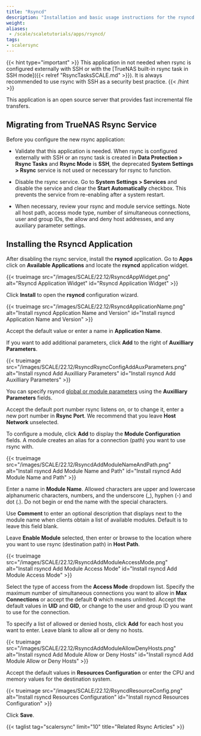 ```yaml
---
title: "Rsyncd"
description: "Installation and basic usage instructions for the rsyncd application."
weight:
aliases:
 - /scale/scaletutorials/apps/rsyncd/
tags:
- scalersync
---
```


{{< hint type="important" >}}
This application in not needed when rsync is configured externally with SSH or with the [TrueNAS built-in rsync task in SSH mode]({{< relref "RsyncTasksSCALE.md" >}}).
It is always recommended to use rsync with SSH as a security best practice.
{{< /hint >}}

This application is an open source server that provides fast incremental file transfers.

## Migrating from TrueNAS Rsync Service

Before you configure the new rsync application:

* Validate that this application is needed. When rsync is configured externally with SSH or an rsync task is created in **Data Protection > Rsync Tasks** and **Rsync Mode** is **SSH**, the deprecated **System Settings > Rsync** service is not used or necessary for rsync to function.

* Disable the rsync service.
  Go to **System Settings > Services** and disable the service and clear the **Start Automatically** checkbox. 
  This prevents the service from re-enabling after a system restart.

* When necessary, review your rsync and module service settings. Note all host path, access mode type, number of simultaneous connections, user and group IDs, the allow and deny host addresses, and any auxiliary parameter settings.

## Installing the Rsyncd Application 

After disabling the rsync service, install the **rsyncd** application. 
Go to **Apps** click on **Available Applications** and locate the **rsyncd** application widget.

{{< trueimage src="/images/SCALE/22.12/RsyncdAppWidget.png" alt="Rsyncd Application Widget" id="Rsyncd Application Widget" >}}

Click **Install** to open the **rsyncd** configuration wizard.

{{< trueimage src="/images/SCALE/22.12/RsyncdApplicationName.png" alt="Install rsyncd Application Name and Version" id="Install rsyncd Application Name and Version" >}}

Accept the default value or enter a name in **Application Name**.

If you want to add additional parameters, click **Add** to the right of **Auxilliary Parameters**. 

{{< trueimage src="/images/SCALE/22.12/RsyncdRsyncConfigAddAuxParameters.png" alt="Install rsyncd Add Auxilliary Parameters" id="Install rsyncd Add Auxilliary Parameters" >}} 

You can specify rsyncd [global or module parameters](https://www.samba.org/ftp/rsync/rsyncd.conf.html) using the **Auxilliary Parameters** fields.

Accept the default port number rsync listens on, or to change it, enter a new port number in **Rsync Port**. 
We recommend that you leave **Host Network** unselected. 

To configure a module, click **Add** to display the **Module Configuration** fields. A module creates an alias for a connection (path) you want to use rsync with. 

{{< trueimage src="/images/SCALE/22.12/RsyncdAddModuleNameAndPath.png" alt="Install rsyncd Add Module Name and Path" id="Install rsyncd Add Module Name and Path" >}}  

Enter a name in **Module Name**. 
Allowed characters are upper and lowercase alphanumeric characters, numbers, and the underscore (_), hyphen (-) and dot (.). 
Do not begin or end the name with the special characters.

Use **Comment** to enter an optional description that displays next to the module name when clients obtain a list of available modules. 
Default is to leave this field blank.

Leave **Enable Module** selected, then enter or browse to the location where you want to use rsync (destination path) in **Host Path**. 

{{< trueimage src="/images/SCALE/22.12/RsyncdAddModuleAccessMode.png" alt="Install rsyncd Add Module Access Mode" id="Install rsyncd Add Module Access Mode" >}}  

Select the type of access from the **Access Mode** dropdown list. 
Specify the maximum number of simultaneous connections you want to allow in **Max Connections** or accept the default **0** which means unlimited. 
Accept the default values in **UID** and **GID**, or change to the user and group ID you want to use for the connection.

To specify a list of allowed or denied hosts, click **Add** for each host you want to enter. Leave blank to allow all or deny no hosts.

{{< trueimage src="/images/SCALE/22.12/RsyncdAddModuleAllowDenyHosts.png" alt="Install rsyncd Add Module Allow or Deny Hosts" id="Install rsyncd Add Module Allow or Deny Hosts" >}} 

Accept the default values in **Resources Configuration** or enter the CPU and memory values for the destination system.

{{< trueimage src="/images/SCALE/22.12/RsyncdResourceConfig.png" alt="Install rsyncd Resources Configuration" id="Install rsyncd Resources Configuration" >}}

Click **Save**.

{{< taglist tag="scalersync" limit="10" title="Related Rsync Articles" >}}

